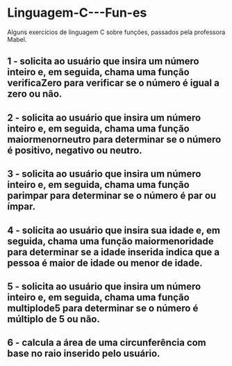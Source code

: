 # Linguagem-C---Fun-es
Alguns exercícios de linguagem C sobre funções, passados pela professora Mabel.
## 1 - solicita ao usuário que insira um número inteiro e, em seguida, chama uma função verificaZero para verificar se o número é igual a zero ou não.
## 2 - solicita ao usuário que insira um número inteiro e, em seguida, chama uma função maiormenorneutro para determinar se o número é positivo, negativo ou neutro.
## 3 - solicita ao usuário que insira um número inteiro e, em seguida, chama uma função parimpar para determinar se o número é par ou ímpar.
## 4 - solicita ao usuário que insira sua idade e, em seguida, chama uma função maiormenoridade para determinar se a idade inserida indica que a pessoa é maior de idade ou menor de idade.
## 5 - solicita ao usuário que insira um número inteiro e, em seguida, chama uma função multiplode5 para determinar se o número é múltiplo de 5 ou não.
## 6 - calcula a área de uma circunferência com base no raio inserido pelo usuário.
